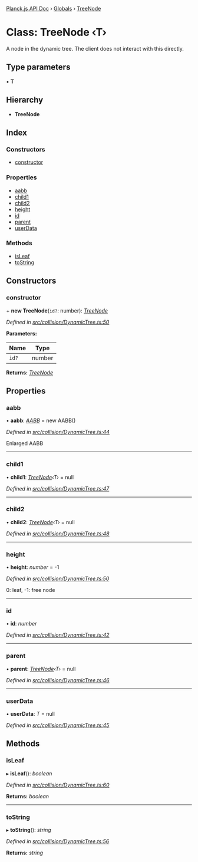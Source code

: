 [Planck.js API Doc](../README.md) › [Globals](../globals.md) › [TreeNode](treenode.md)

# Class: TreeNode ‹**T**›

A node in the dynamic tree. The client does not interact with this directly.

## Type parameters

▪ **T**

## Hierarchy

* **TreeNode**

## Index

### Constructors

* [constructor](treenode.md#constructor)

### Properties

* [aabb](treenode.md#aabb)
* [child1](treenode.md#child1)
* [child2](treenode.md#child2)
* [height](treenode.md#height)
* [id](treenode.md#id)
* [parent](treenode.md#parent)
* [userData](treenode.md#userdata)

### Methods

* [isLeaf](treenode.md#isleaf)
* [toString](treenode.md#tostring)

## Constructors

###  constructor

\+ **new TreeNode**(`id?`: number): *[TreeNode](treenode.md)*

*Defined in [src/collision/DynamicTree.ts:50](https://github.com/shakiba/planck.js/blob/acc3bd8/src/collision/DynamicTree.ts#L50)*

**Parameters:**

Name | Type |
------ | ------ |
`id?` | number |

**Returns:** *[TreeNode](treenode.md)*

## Properties

###  aabb

• **aabb**: *[AABB](aabb.md)* = new AABB()

*Defined in [src/collision/DynamicTree.ts:44](https://github.com/shakiba/planck.js/blob/acc3bd8/src/collision/DynamicTree.ts#L44)*

Enlarged AABB

___

###  child1

• **child1**: *[TreeNode](treenode.md)‹T›* = null

*Defined in [src/collision/DynamicTree.ts:47](https://github.com/shakiba/planck.js/blob/acc3bd8/src/collision/DynamicTree.ts#L47)*

___

###  child2

• **child2**: *[TreeNode](treenode.md)‹T›* = null

*Defined in [src/collision/DynamicTree.ts:48](https://github.com/shakiba/planck.js/blob/acc3bd8/src/collision/DynamicTree.ts#L48)*

___

###  height

• **height**: *number* = -1

*Defined in [src/collision/DynamicTree.ts:50](https://github.com/shakiba/planck.js/blob/acc3bd8/src/collision/DynamicTree.ts#L50)*

0: leaf, -1: free node

___

###  id

• **id**: *number*

*Defined in [src/collision/DynamicTree.ts:42](https://github.com/shakiba/planck.js/blob/acc3bd8/src/collision/DynamicTree.ts#L42)*

___

###  parent

• **parent**: *[TreeNode](treenode.md)‹T›* = null

*Defined in [src/collision/DynamicTree.ts:46](https://github.com/shakiba/planck.js/blob/acc3bd8/src/collision/DynamicTree.ts#L46)*

___

###  userData

• **userData**: *T* = null

*Defined in [src/collision/DynamicTree.ts:45](https://github.com/shakiba/planck.js/blob/acc3bd8/src/collision/DynamicTree.ts#L45)*

## Methods

###  isLeaf

▸ **isLeaf**(): *boolean*

*Defined in [src/collision/DynamicTree.ts:60](https://github.com/shakiba/planck.js/blob/acc3bd8/src/collision/DynamicTree.ts#L60)*

**Returns:** *boolean*

___

###  toString

▸ **toString**(): *string*

*Defined in [src/collision/DynamicTree.ts:56](https://github.com/shakiba/planck.js/blob/acc3bd8/src/collision/DynamicTree.ts#L56)*

**Returns:** *string*
